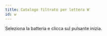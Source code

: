 ```yaml
---
title: Catalogo filtrato per lettera W
id: w
---
```

Seleziona la batteria e clicca sul pulsante inizia.